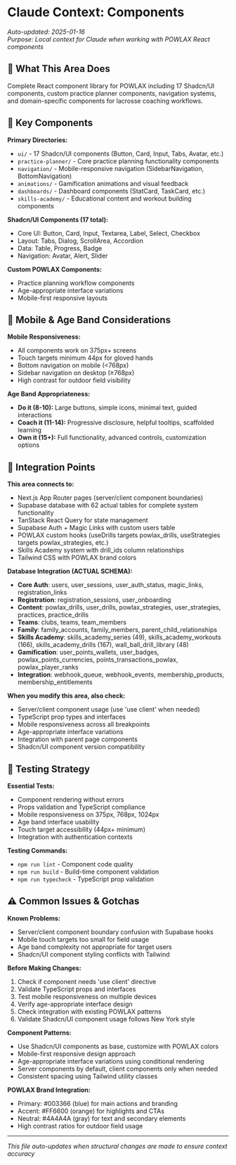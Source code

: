 # Claude Context: Components

*Auto-updated: 2025-01-16*  
*Purpose: Local context for Claude when working with POWLAX React components*

## 🎯 **What This Area Does**
Complete React component library for POWLAX including 17 Shadcn/UI components, custom practice planner components, navigation systems, and domain-specific components for lacrosse coaching workflows.

## 🔧 **Key Components**
**Primary Directories:**
- `ui/` - 17 Shadcn/UI components (Button, Card, Input, Tabs, Avatar, etc.)
- `practice-planner/` - Core practice planning functionality components
- `navigation/` - Mobile-responsive navigation (SidebarNavigation, BottomNavigation)
- `animations/` - Gamification animations and visual feedback
- `dashboards/` - Dashboard components (StatCard, TaskCard, etc.)
- `skills-academy/` - Educational content and workout building components

**Shadcn/UI Components (17 total):**
- Core UI: Button, Card, Input, Textarea, Label, Select, Checkbox
- Layout: Tabs, Dialog, ScrollArea, Accordion  
- Data: Table, Progress, Badge
- Navigation: Avatar, Alert, Slider

**Custom POWLAX Components:**
- Practice planning workflow components
- Age-appropriate interface variations
- Mobile-first responsive layouts

## 📱 **Mobile & Age Band Considerations**
**Mobile Responsiveness:**
- All components work on 375px+ screens
- Touch targets minimum 44px for gloved hands
- Bottom navigation on mobile (<768px)
- Sidebar navigation on desktop (≥768px)
- High contrast for outdoor field visibility

**Age Band Appropriateness:**
- **Do it (8-10):** Large buttons, simple icons, minimal text, guided interactions
- **Coach it (11-14):** Progressive disclosure, helpful tooltips, scaffolded learning
- **Own it (15+):** Full functionality, advanced controls, customization options

## 🔗 **Integration Points**
**This area connects to:**
- Next.js App Router pages (server/client component boundaries)
- Supabase database with 62 actual tables for complete system functionality
- TanStack React Query for state management
- Supabase Auth + Magic Links with custom users table
- POWLAX custom hooks (useDrills targets powlax_drills, useStrategies targets powlax_strategies, etc.)
- Skills Academy system with drill_ids column relationships
- Tailwind CSS with POWLAX brand colors

**Database Integration (ACTUAL SCHEMA):**
- **Core Auth**: users, user_sessions, user_auth_status, magic_links, registration_links
- **Registration**: registration_sessions, user_onboarding
- **Content**: powlax_drills, user_drills, powlax_strategies, user_strategies, practices, practice_drills
- **Teams**: clubs, teams, team_members
- **Family**: family_accounts, family_members, parent_child_relationships
- **Skills Academy**: skills_academy_series (49), skills_academy_workouts (166), skills_academy_drills (167), wall_ball_drill_library (48)
- **Gamification**: user_points_wallets, user_badges, powlax_points_currencies, points_transactions_powlax, powlax_player_ranks
- **Integration**: webhook_queue, webhook_events, membership_products, membership_entitlements

**When you modify this area, also check:**
- Server/client component usage (use 'use client' when needed)
- TypeScript prop types and interfaces
- Mobile responsiveness across all breakpoints
- Age-appropriate interface variations
- Integration with parent page components
- Shadcn/UI component version compatibility

## 🧪 **Testing Strategy**
**Essential Tests:**
- Component rendering without errors
- Props validation and TypeScript compliance
- Mobile responsiveness on 375px, 768px, 1024px
- Age band interface usability
- Touch target accessibility (44px+ minimum)
- Integration with authentication contexts

**Testing Commands:**
- `npm run lint` - Component code quality
- `npm run build` - Build-time component validation
- `npm run typecheck` - TypeScript prop validation

## ⚠️ **Common Issues & Gotchas**
**Known Problems:**
- Server/client component boundary confusion with Supabase hooks
- Mobile touch targets too small for field usage
- Age band complexity not appropriate for target users
- Shadcn/UI component styling conflicts with Tailwind

**Before Making Changes:**
1. Check if component needs 'use client' directive
2. Validate TypeScript props and interfaces
3. Test mobile responsiveness on multiple devices
4. Verify age-appropriate interface design
5. Check integration with existing POWLAX patterns
6. Validate Shadcn/UI component usage follows New York style

**Component Patterns:**
- Use Shadcn/UI components as base, customize with POWLAX colors
- Mobile-first responsive design approach
- Age-appropriate interface variations using conditional rendering
- Server components by default, client components only when needed
- Consistent spacing using Tailwind utility classes

**POWLAX Brand Integration:**
- Primary: #003366 (blue) for main actions and branding
- Accent: #FF6600 (orange) for highlights and CTAs  
- Neutral: #4A4A4A (gray) for text and secondary elements
- High contrast ratios for outdoor field usage

---
*This file auto-updates when structural changes are made to ensure context accuracy*